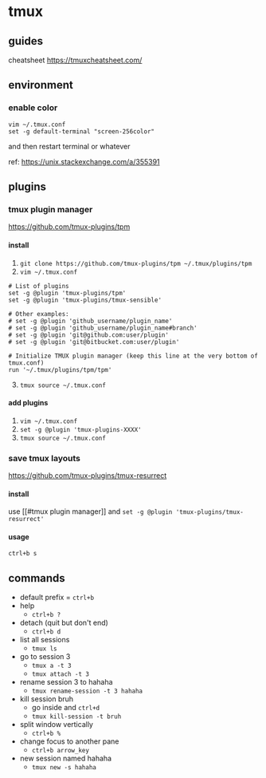 # tmux
## guides
cheatsheet
https://tmuxcheatsheet.com/
## environment
### enable color
```
vim ~/.tmux.conf
set -g default-terminal "screen-256color"
```
and then restart terminal or whatever

ref: https://unix.stackexchange.com/a/355391

## plugins
### tmux plugin manager
https://github.com/tmux-plugins/tpm
#### install
1. `git clone https://github.com/tmux-plugins/tpm ~/.tmux/plugins/tpm`
2. `vim ~/.tmux.conf`
```
# List of plugins
set -g @plugin 'tmux-plugins/tpm'
set -g @plugin 'tmux-plugins/tmux-sensible'

# Other examples:
# set -g @plugin 'github_username/plugin_name'
# set -g @plugin 'github_username/plugin_name#branch'
# set -g @plugin 'git@github.com:user/plugin'
# set -g @plugin 'git@bitbucket.com:user/plugin'

# Initialize TMUX plugin manager (keep this line at the very bottom of tmux.conf)
run '~/.tmux/plugins/tpm/tpm'
```

3. `tmux source ~/.tmux.conf`

#### add plugins
1. `vim ~/.tmux.conf`
2. `set -g @plugin 'tmux-plugins-XXXX'`
3. `tmux source ~/.tmux.conf`

### save tmux layouts
https://github.com/tmux-plugins/tmux-resurrect

#### install  
use [[#tmux plugin manager]] and `set -g @plugin 'tmux-plugins/tmux-resurrect'`

#### usage
`ctrl+b s`

## commands
- default prefix = `ctrl+b`
- help
	- `ctrl+b ?`
- detach (quit but don't end)
	- `ctrl+b d`
- list all sessions
	- `tmux ls`
- go to session 3
	- `tmux a -t 3`
	- `tmux attach -t 3`
- rename session 3 to hahaha
	- `tmux rename-session -t 3 hahaha`
- kill session bruh
	- go inside and `ctrl+d`
	- `tmux kill-session -t bruh`
- split window vertically
	- `ctrl+b %`
- change focus to another pane
	- `ctrl+b arrow_key`
- new session named hahaha
	- `tmux new -s hahaha`
